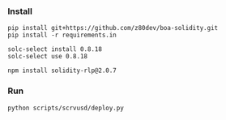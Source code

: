### Install
```shell
pip install git+https://github.com/z80dev/boa-solidity.git
pip install -r requirements.in

solc-select install 0.8.18
solc-select use 0.8.18

npm install solidity-rlp@2.0.7
```

### Run
```shell
python scripts/scrvusd/deploy.py
```

